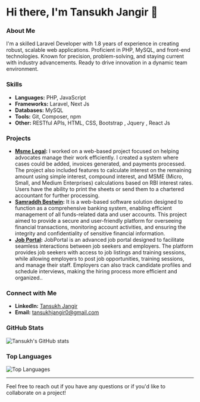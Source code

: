 # Hi there, I'm Tansukh Jangir 👋

### About Me
I'm a skilled Laravel Developer with 1.8 years of experience in creating robust, scalable web applications. Proficient in PHP, MySQL, and front-end technologies. Known for precision, problem-solving, and staying current with industry advancements. Ready to drive innovation in a dynamic team environment.

### Skills
- **Languages:** PHP, JavaScript
- **Frameworks:** Laravel, Next Js
- **Databases:** MySQL
- **Tools:** Git, Composer, npm
- **Other:** RESTful APIs, HTML, CSS, Bootstrap , Jquery , React Js

### Projects
- **[Msme Legal](https://msmelegal.com/):** I worked on a web-based project focused on helping advocates manage their work efficiently. I created a system where cases could be added, invoices generated, and payments processed. The project also included features to calculate interest on the remaining amount using simple interest, compound interest, and MSME (Micro, Small, and Medium Enterprises) calculations based on RBI interest rates. Users have the ability to print the sheets or send them to a chartered accountant for further processing.
- **[Samraddh Bestwin](https://my.samraddhbestwin.com/login):** It is a web-based software solution designed to function as a comprehensive banking system, enabling efficient management of all funds-related data and user accounts. This project aimed to provide a secure and user-friendly platform for overseeing financial transactions, monitoring account activities, and ensuring the integrity and confidentiality of sensitive financial information.
- **[Job Portal](https://interview.host4india.in/):** JobPortal is an advanced job portal designed to facilitate seamless interactions between job seekers and employers. The platform provides job seekers with access to job listings and training sessions, while allowing employers to post job opportunities, training sessions, and manage their staff. Employers can also track candidate profiles and schedule interviews, making the hiring process more efficient and organized..

### Connect with Me
- **LinkedIn:** [Tansukh Jangir](https://www.linkedin.com/in/tansukh-jangir/)
- **Email:** [tansukhjangir0@gmail.com](mailto:tansukhjangir0@gmail.com)

### GitHub Stats
![Tansukh's GitHub stats](https://github-readme-stats.vercel.app/api?username=your-github-username&show_icons=true&theme=radical)

### Top Languages
![Top Languages](https://github-readme-stats.vercel.app/api/top-langs/?username=your-github-username&layout=compact&theme=radical)

---

Feel free to reach out if you have any questions or if you'd like to collaborate on a project!

